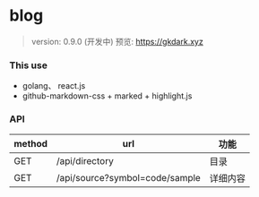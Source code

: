 # blog

> version: 0.9.0 (开发中)
预览: https://gkdark.xyz


### This use

+ golang、 react.js
+ github-markdown-css + marked + highlight.js

### API

| method | url                                           | 功能          |
| ------ | -----------------                             | -----------  |
| GET    | /api/directory                                | 目录          |
| GET    | /api/source?symbol=code/sample                | 详细内容       |
